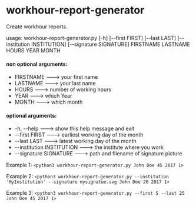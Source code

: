 # workhour-report-generator

Create workhour reports.

usage: workhour-report-generator.py [-h] [--first FIRST] [--last LAST] [--institution INSTITUTION] [--signature SIGNATURE] FIRSTNAME LASTNAME HOURS YEAR MONTH

#### non optional arguments:
* FIRSTNAME ---> your first name
* LASTNAME ---> your last name
* HOURS ---> number of working hours
* YEAR ---> which Year
* MONTH ---> which month

#### optional arguments:
* -h, --help ---> show this help message and exit
* --first FIRST ---> earliest working day of the month
* --last LAST ---> latest working day of the month
* --institution INSTITUTION ---> the institute where you work
* --signature SIGNATURE ---> path and filename of signature picture


Example 1: `<python3 workhour-report-generator.py John Doe 45 2017 1>`

Example 2: `<python3 workhour-report-generator.py --institution 'MyInstitution' --signature mysignatue.svg John Doe 20 2017 1>`

Example 3: `<python3 workhour-report-generator.py --first 5 --last 25 John Doe 45 2017 1>`
